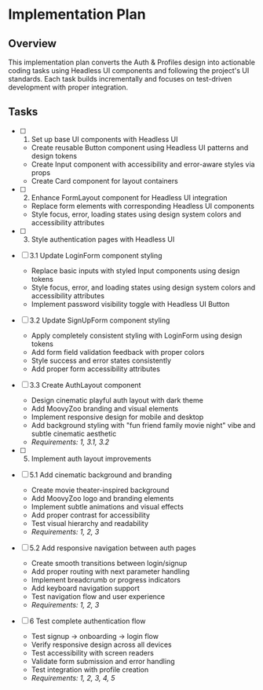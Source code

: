 # Implementation Plan

## Overview

This implementation plan converts the Auth & Profiles design into actionable coding tasks using Headless UI components and following the project's UI standards. Each task builds incrementally and focuses on test-driven development with proper integration.

## Tasks

- [ ] 1. Set up base UI components with Headless UI

  - Create reusable Button component using Headless UI patterns and design tokens
  - Create Input component with accessibility and error-aware styles via props
  - Create Card component for layout containers

- [ ] 2. Enhance FormLayout component for Headless UI integration

  - Replace form elements with corresponding Headless UI components
  - Style focus, error, loading states using design system colors and accessibility attributes

- [ ] 3. Style authentication pages with Headless UI
- [ ] 3.1 Update LoginForm component styling

  - Replace basic inputs with styled Input components using design tokens
  - Style focus, error, and loading states using design system colors and accessibility attributes
  - Implement password visibility toggle with Headless UI Button

- [ ] 3.2 Update SignUpForm component styling

  - Apply completely consistent styling with LoginForm using design tokens
  - Add form field validation feedback with proper colors
  - Style success and error states consistently
  - Add proper form accessibility attributes

- [ ] 3.3 Create AuthLayout component

  - Design cinematic playful auth layout with dark theme
  - Add MoovyZoo branding and visual elements
  - Implement responsive design for mobile and desktop
  - Add background styling with "fun friend family movie night" vibe and subtle cinematic aesthetic
  - _Requirements: 1, 3.1, 3.2_

- [ ] 5. Implement auth layout improvements
- [ ] 5.1 Add cinematic background and branding

  - Create movie theater-inspired background
  - Add MoovyZoo logo and branding elements
  - Implement subtle animations and visual effects
  - Add proper contrast for accessibility
  - Test visual hierarchy and readability
  - _Requirements: 1, 2, 3_

- [ ] 5.2 Add responsive navigation between auth pages

  - Create smooth transitions between login/signup
  - Add proper routing with next parameter handling
  - Implement breadcrumb or progress indicators
  - Add keyboard navigation support
  - Test navigation flow and user experience
  - _Requirements: 1, 2, 3_

- [ ] 6 Test complete authentication flow
  - Test signup → onboarding → login flow
  - Verify responsive design across all devices
  - Test accessibility with screen readers
  - Validate form submission and error handling
  - Test integration with profile creation
  - _Requirements: 1, 2, 3, 4, 5_
